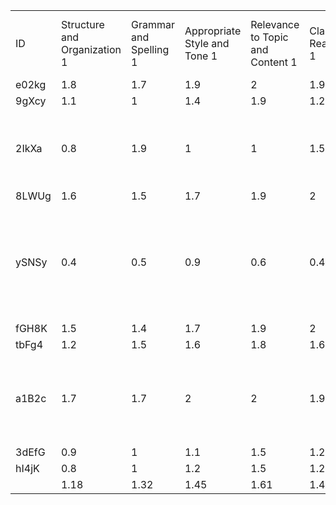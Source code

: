| | | | | | | | | | | | | | |
|-|-|-|-|-|-|-|-|-|-|-|-|-|-|
|ID|Structure and Organization 1|Grammar and Spelling 1|Appropriate Style and Tone 1|Relevance to Topic and Content 1|Clarity and Readability 1|Sum 1|Structure and Organization 2|Grammar and Spelling 2|Appropriate Style and Tone 2|Relevance to Topic and Content 2|Clarity and Readability 2|Sum 2|Was the second text generated by ChatGPT an improvement?|
|e02kg|1.8|1.7|1.9|2|1.9|9.3|2|2|2|2|2|10|Yes|
|9gXcy|1.1|1|1.4|1.9|1.2|6.6|1.8|2|2|2|2|9.8|Yes|
|2IkXa|0.8|1.9|1|1|1.5|6.2|2|2|1.9|2|2|9.9|It was not a completed letter , but the overall message was improved|
|8LWUg|1.6|1.5|1.7|1.9|2|8.7|2|2|1.8|2|2|9.8|Yes|
|ySNSy|0.4|0.5|0.9|0.6|0.4|2.8|2|2|2|2|2|10|The tune was not appropriate and relevant to the subject but for other factors the difference was notable|
|fGH8K|1.5|1.4|1.7|1.9|2|8.5|2|2|1.7|2|2|9.7|Yes|
|tbFg4|1.2|1.5|1.6|1.8|1.6|7.7|2|1.9|1.8|2|2|9.7|Yes|
|a1B2c|1.7|1.7|2|2|1.9|9.3|2|2|1.5|2|2|9.5|It did not have any significant impact , it only changed sentences slightly|
|3dEfG|0.9|1|1.1|1.5|1.2|5.7|2|2|2|2|2|10|Yes|
|hI4jK|0.8|1|1.2|1.5|1.2|5.7|1.9|1.8|1.7|2|2|9.4|Yes|
| |1.18|1.32|1.45|1.61|1.49|7.05|1.97|1.97|1.84|2|2|9.78| |
